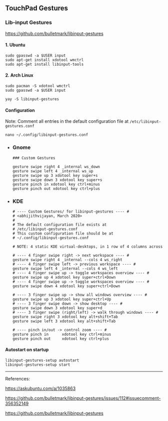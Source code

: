 ## TouchPad Gestures

### Lib-input Gestures

https://github.com/bulletmark/libinput-gestures

  #### 1. Ubuntu
  ```
  sudo gpasswd -a $USER input
  sudo apt-get install xdotool wmctrl
  sudo apt-get install libinput-tools
  ```
  #### 2. Arch Linux
  ```
  sudo pacman -S xdotool wmctrl
  sudo gpasswd -a $USER input
  
  yay -S libinput-gestures
  ```

#### Configuration

Note: Comment all entries in the default configuration file at `/etc/libinput-gestures.conf`

```
nano ~/.config/libinput-gestures.conf
```
  - ### Gnome
    ```
    ### Custom Gestures

    gesture swipe right 4 _internal ws_down
    gesture swipe left 4 _internal ws_up
    gesture swipe up 3 xdotool key super+s
    gesture swipe down 3 xdotool key super+s
    gesture pinch in xdotool key ctrl+minus
    gesture pinch out xdotool key ctrl+plus
    ```

  - ### KDE
    ```
    # ---- Custom Gestures/ for libinput-gestures ---- #
    # <abhijithvijayan, March 2020>
    #
    # The default configuration file exists at 
    # /etc/libinput-gestures.conf
    # This custom configuration file should be at
    # ~/.config/libinput-gestures.conf

    # NOTE: 4 static KDE virtual-desktops, in 1 row of 4 columns across 

    # ---- 4 finger swipe right -> next workspace ---- #
    gesture swipe right 4 _internal --cols 4 ws_right
    # ---- 4 finger swipe left -> previous workspace ---- #
    gesture swipe left 4 _internal --cols 4 ws_left
    # ---- 4 finger swipe up -> toggle workspaces overview ---- #
    gesture swipe up 4 xdotool key super+ctrl+Down
    # ---- 4 finger swipe up -> toggle workspaces overview ---- #
    gesture swipe down 4 xdotool key super+ctrl+Down

    # ---- 3 finger swipe up -> show all windows overview ---- #
    gesture swipe up 3 xdotool key super+ctrl+Up
    # ---- 3 finger swipe down -> show desktop ---- #
    gesture swipe down 3 xdotool key super+d
    # ---- 3 finger swipe (right/left) -> walk through windows ---- #
    gesture swipe right 3 xdotool key alt+shift+Tab
    gesture swipe left 3 xdotool key alt+shift+Tab

    # ---- pinch in/out -> control zoom ---- #
    gesture pinch in      xdotool key ctrl+minus
    gesture pinch out     xdotool key ctrl+plus
    ```

#### Autostart on startup

```
libinput-gestures-setup autostart
libinput-gestures-setup start
```

<hr />

References:

https://askubuntu.com/a/1035863

https://github.com/bulletmark/libinput-gestures/issues/112#issuecomment-356352149

https://github.com/bulletmark/libinput-gestures

```

```
